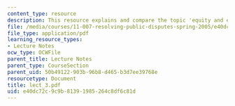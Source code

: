 ```yaml
---
content_type: resource
description: This resource explains and compare the topic 'equity and efficiency'.
file: /media/courses/11-007-resolving-public-disputes-spring-2005/e40dc72c9c9b81391985264c8df6c81d_lect_3.pdf
file_type: application/pdf
learning_resource_types:
- Lecture Notes
ocw_type: OCWFile
parent_title: Lecture Notes
parent_type: CourseSection
parent_uid: 50b49122-903b-96b8-d465-b3d7ee39768e
resourcetype: Document
title: lect_3.pdf
uid: e40dc72c-9c9b-8139-1985-264c8df6c81d
---
```

